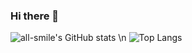 ### Hi there 👋

![all-smile's GitHub stats](https://github-readme-stats.vercel.app/api?username=chunfenghuayu1&show_icons=true&theme=tokyonight)
\n
![Top Langs](https://github-readme-stats.vercel.app/api/top-langs/?username=chunfenghuayu1&layout=compact&theme=tokyonight)
